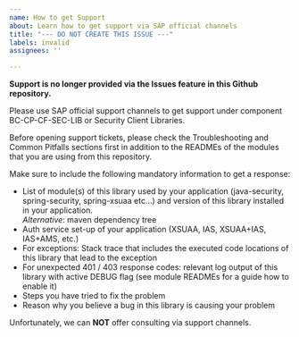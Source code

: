 ```yaml
---
name: How to get Support
about: Learn how to get support via SAP official channels
title: "--- DO NOT CREATE THIS ISSUE ---"
labels: invalid
assignees: ''

---
```


**Support is no longer provided via the Issues feature in this Github repository.**

Please use SAP official support channels to get support under component BC-CP-CF-SEC-LIB or Security Client Libraries.

Before opening support tickets, please check the Troubleshooting and Common Pitfalls sections first in addition to the READMEs of the modules that you are using from this repository.

Make sure to include the following mandatory information to get a response:

- List of module(s) of this library used by your application (java-security, spring-security, spring-xsuaa etc...) and version of this library installed in your application.\
*Alternative*: maven dependency tree
- Auth service set-up of your application (XSUAA, IAS, XSUAA+IAS, IAS+AMS, etc.)
- For exceptions: Stack trace that includes the executed code locations of this library that lead to the exception
- For unexpected 401 / 403 response codes: relevant log output of this library with active DEBUG flag (see module READMEs for a guide how to enable it)
- Steps you have tried to fix the problem
- Reason why you believe a bug in this library is causing your problem

Unfortunately, we can **NOT** offer consulting via support channels.

